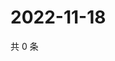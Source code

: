 # 2022-11-18

共 0 条

<!-- BEGIN WEIBO -->
<!-- 最后更新时间 Fri Nov 18 2022 13:15:05 GMT+0800 (China Standard Time) -->

<!-- END WEIBO -->
